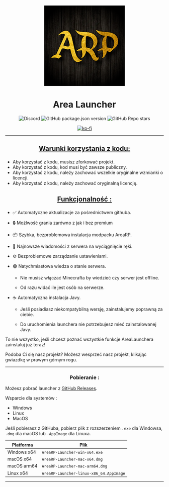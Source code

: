 <p align="center"><img src="../src/assets/images/icon.png" alt="icon-launcher"></p>

<h1 align="center">Area Launcher</h1>

[<p align="center">]()
![Discord](https://img.shields.io/discord/757619374084325496?style=for-the-badge)
![GitHub package.json version](https://img.shields.io/github/package-json/v/Felix-1871/AreaRP-Launcher?style=for-the-badge)
![GitHub Repo stars](https://img.shields.io/github/stars/Felix-1871/AreaRP-Launcher?style=for-the-badge)
[<p align="center">]()
[![ko-fi](https://ko-fi.com/img/githubbutton_sm.svg)](https://ko-fi.com/Q5Q7OKE1R)

<!-- TODO Get link <p align="center">
    <a href="http://discord.gg/">
        <img src="https://invidget.switchblade.xyz/e9q7Yr2cuQ">
    </a>
</p> -->

---

## **<ins><p align="center">Warunki korzystania z kodu:</p>**

- Aby korzystać z kodu, musisz zforkować projekt.
- Aby korzystać z kodu, kod musi być zawsze publiczny.
- Aby korzystać z kodu, należy zachować wszelkie oryginalne wzmianki o licencji.
- Aby korzystać z kodu, należy zachować oryginalną licencję.

## **<ins><p align="center">Funkcjonalność :</p>**

- ✅ Automatyczne aktualizacje za pośrednictwem githuba.

- 🔒 Możlwość grania zarówno z jak i bez premium

- 📦 Szybka, bezproblemowa instalacja modpacku AreaRP.

- 📰 Najnowsze wiadomości z serwera na wyciągnięcie ręki.

- ⚙️ Bezproblemowe zarządzanie ustawieniami.

- 🟢 Natychmiastowa wiedza o stanie serwera.

  - Nie musisz włączać Minecrafta by wiedzieć czy serwer jest offline.

  - Od razu widać ile jest osób na serwerze.

- ☕  Automatyczna instalacja Javy.

  - Jeśli posiadiasz niekompatybilną wersję, zainstalujemy poprawną za ciebie.

  - Do uruchomienia launchera nie potrzebujesz mieć zainstalowanej Javy.

To nie wszystko, jeśli chcesz poznać wszystkie funkcje AreaLaunchera zainstaluj już teraz!

Podoba Ci się nasz projekt? Możesz wesprzeć nasz projekt, klikając gwiazdkę w prawym górnym rogu.

---

### **<p align="center">Pobieranie :**

Możesz pobrać launcher z [GitHub Releases](../../../releases).

Wsparcie dla systemów :

- Windows
- Linux
- MacOS

Jeśli pobierasz z GitHuba, pobierz plik z rozszerzeniem `.exe` dla Windowsa, `.dmg` dla macOS lub `.AppImage` dla Linuxa.

 Platforma | Plik |
| -------- | ---- |
| Windows x64 | `AreaRP-Launcher-win-x64.exe` |
| macOS x64 | `AreaRP-Launcher-mac-x64.dmg` |
| macOS arm64 | `AreaRP-Launcher-mac-arm64.dmg` |
| Linux x64 | `AreaRP-Launcher-linux-x86_64.AppImage` |

---
